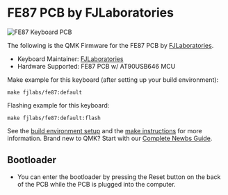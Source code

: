 # FE87 PCB by FJLaboratories

![FE87 Keyboard PCB](https://i.imgur.com/KlgQSyq.png)

The following is the QMK Firmware for the FE87 PCB by [FJLaboratories](https://www.fjlaboratories.com/).

* Keyboard Maintainer: [FJLaboratories](https://github.com/mrnoisytiger)
* Hardware Supported: FE87 PCB w/ AT90USB646 MCU

Make example for this keyboard (after setting up your build environment):

    make fjlabs/fe87:default

Flashing example for this keyboard:

    make fjlabs/fe87:default:flash

See the [build environment setup](https://docs.qmk.fm/#/getting_started_build_tools) and the [make instructions](https://docs.qmk.fm/#/getting_started_make_guide) for more information. Brand new to QMK? Start with our [Complete Newbs Guide](https://docs.qmk.fm/#/newbs). 

## Bootloader

* You can enter the bootloader by pressing the Reset button on the back of the PCB while the PCB is plugged into the computer. 
